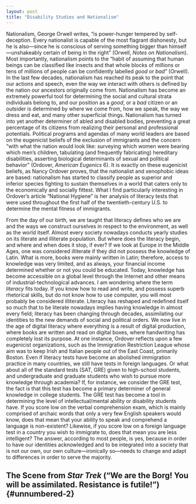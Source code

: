 ```yaml
---
layout: post
title: "Disability Studies and Nationalism"
---
```


<span class="versal n9">N</span>ationalism, George Orwell writes, “is
power-hunger tempered by self-deception. Every nationalist is capable of
the most flagrant dishonesty, but he is also—since he is conscious of
serving something bigger than himself—unshakeably certain of being in
the right” (Orwell, *Notes on Nationalism*). Most importantly,
nationalism points to the “habit of assuming that human beings can be
classified like insects and that whole blocks of millions or tens of
millions of people can be confidently labelled *good* or *bad*”
(Orwell). In the last few decades, nationalism has reached its peak to
the point that our actions and speech, even the way we interact with
others is defined by the nation our ancestors originally come from.
Nationalism has become an extremely powerful tool for determining the
social and cultural strata individuals belong to, and our position as a
*good*, or a *bad* citizen or an outsider is determined by where we come
from, how we speak, the way we dress and eat, and many other superficial
things. Nationalism has turned into yet another determiner of abled and
disabled bodies, preventing a great percentage of its citizens from
realizing their personal and professional potentials. Political programs
and agendas of many world leaders are based on the eugenicist beliefs of
the exclusion of immigrants and the concern “with what the nation would
look like: surveying which women were bearing which men’s children,
tabulating (and frequently fabricating) hereditary disabilities,
asserting biological determinants of sexual and political behavior”
(Ordover, *American Eugenics* 6). It is exactly on these eugenicist
beliefs, as Nancy Ordover proves, that the nationalist and xenophobic
ideas are based: nationalism has started to classify people as superior
and inferior species fighting to sustain themselves in a world that
caters only to the economically and socially fittest. What I find
particularly interesting in Ordover’s article “National Hygiene” is her
analysis of literacy tests that were used throughout the first half of
the twentieth-century U.S. to determine the mental fitness of
immigrants.

From the day of our birth, we are taught that literacy defines who we
are and the ways we construct ourselves in respect to the environment,
as well as the world itself. Almost every society nowadays conducts
yearly studies on its literate and illiterate population. But where does
the literacy begin, and where and when does it stop, if ever? If we look
at Europe in the Middle Ages, one was considered illiterate if they did
not possess the knowledge of Latin. What is more, books were mainly
written in Latin; therefore, access to knowledge was very limited, and
as always, your financial income determined whether or not you could be
educated. Today, knowledge has become accessible on a global level
through the Internet and other means of industrial-technological
advances. I am wondering where the term *literacy* fits today. If you
know how to read and write, and possess superb rhetorical skills, but do
not know how to use computer, you will most probably be considered
illiterate. Literacy has reshaped and redefined itself so much that to
be literate nowadays implies having knowledge in almost every field;
literacy has been changing through decades, assimilating our identities
to the new demands of social and political orders. We now live in the
age of digital literacy where everything is a result of digital
production, where books are written and read on digital boxes, where
handwriting has completely lost its purpose. At one instance, Ordover
reflects upon a few eugenicist organizations, such as the Immigration
Restriction League whose aim was to keep Irish and Italian people out of
the East Coast, primarily Boston. Even if literacy tests have become an
abolished immigration practice in many countries, we still have tests in
foreign languages. Or what about all of the standard tests (SAT, GRE)
given to high-school students, and undergraduate and graduate students
who wish to pursue more knowledge through academia? If, for instance, we
consider the GRE test, the fact is that this test has become a primary
determiner of general knowledge in college students. The GRE test has
become a tool in determining the level of intellectual/mental ability or
disability students have. If you score low on the verbal comprehension
exam, which is mainly comprised of archaic words that only a very few
English speakers would know, does that mean that your ability to speak
and comprehend a language is non-existent? Likewise, if you score low on
a foreign language test in a country you wish to immigrate to, does that
mean you are less intelligent? The answer, according to most people, is
yes, because in order to have our identities acknowledged and to be
integrated into a society that is not our own, our own
culture—ironically so—needs to change and adapt to differences in order
to serve the majority.

The Scene from *Star Trek* (“We are the Borg! You will be assimilated. Resistance is futile!”) {#unnumbered-2}
----------------------------------------------------------------------------------------------
